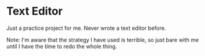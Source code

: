# Text Editor

Just a practice project for me. Never wrote a text editor before.

Note: I'm aware that the strategy I have used is terrible, so just bare with me until I have the time to redo the whole thing.